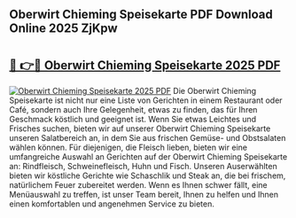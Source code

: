 ## Oberwirt Chieming Speisekarte PDF Download Online 2025 ZjKpw

# <h2><a href="http://gce296.nevu.top/?p=Oberwirt+Chieming+Speisekarte">🔗 👉🔴 Oberwirt Chieming Speisekarte 2025 PDF</a></h2>

[![Oberwirt Chieming Speisekarte 2025 PDF](https://i.imgur.com/dBaPXMq.png)](http://gce296.nevu.top/?p=Oberwirt+Chieming+Speisekarte)
Die Oberwirt Chieming Speisekarte ist nicht nur eine Liste von Gerichten in einem Restaurant oder Café, sondern auch Ihre Gelegenheit, etwas zu finden, das für Ihren Geschmack köstlich und geeignet ist. Wenn Sie etwas Leichtes und Frisches suchen, bieten wir auf unserer Oberwirt Chieming Speisekarte unseren Salatbereich an, in dem Sie aus frischen Gemüse- und Obstsalaten wählen können. Für diejenigen, die Fleisch lieben, bieten wir eine umfangreiche Auswahl an Gerichten auf der Oberwirt Chieming Speisekarte an: Rindfleisch, Schweinefleisch, Huhn und Fisch. Unseren Auserwählten bieten wir köstliche Gerichte wie Schaschlik und Steak an, die bei frischem, natürlichem Feuer zubereitet werden. Wenn es Ihnen schwer fällt, eine Menüauswahl zu treffen, ist unser Team bereit, Ihnen zu helfen und Ihnen einen komfortablen und angenehmen Service zu bieten.
